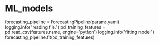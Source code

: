 # ML_models

forecasting_pipeline = ForecastingPipeline(params.yaml)
logging.info("reading file.")
pd_training_features = pd.read_csv(features.name, engine='python')
logging.info("fitting model")
forecasting_pipeline.fit(pd_training_features)
